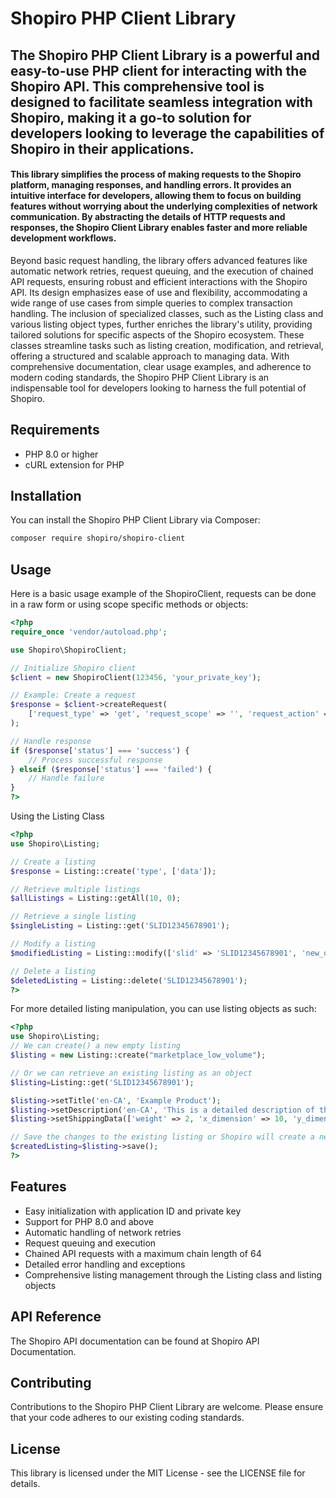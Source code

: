 # Shopiro PHP Client Library

## The Shopiro PHP Client Library is a powerful and easy-to-use PHP client for interacting with the Shopiro API. This comprehensive tool is designed to facilitate seamless integration with Shopiro, making it a go-to solution for developers looking to leverage the capabilities of Shopiro in their applications.

#### This library simplifies the process of making requests to the Shopiro platform, managing responses, and handling errors. It provides an intuitive interface for developers, allowing them to focus on building features without worrying about the underlying complexities of network communication. By abstracting the details of HTTP requests and responses, the Shopiro Client Library enables faster and more reliable development workflows.

Beyond basic request handling, the library offers advanced features like automatic network retries, request queuing, and the execution of chained API requests, ensuring robust and efficient interactions with the Shopiro API. Its design emphasizes ease of use and flexibility, accommodating a wide range of use cases from simple queries to complex transaction handling.
The inclusion of specialized classes, such as the Listing class and various listing object types, further enriches the library's utility, providing tailored solutions for specific aspects of the Shopiro ecosystem. These classes streamline tasks such as listing creation, modification, and retrieval, offering a structured and scalable approach to managing data.
With comprehensive documentation, clear usage examples, and adherence to modern coding standards, the Shopiro PHP Client Library is an indispensable tool for developers looking to harness the full potential of Shopiro.


## Requirements

- PHP 8.0 or higher
- cURL extension for PHP

## Installation

You can install the Shopiro PHP Client Library via Composer:

```bash
composer require shopiro/shopiro-client
```

## Usage

Here is a basic usage example of the ShopiroClient, requests can be done in a raw form or using scope specific methods or objects:
```php
<?php
require_once 'vendor/autoload.php';

use Shopiro\ShopiroClient;

// Initialize Shopiro client
$client = new ShopiroClient(123456, 'your_private_key');

// Example: Create a request
$response = $client->createRequest(
    ['request_type' => 'get', 'request_scope' => '', 'request_action' => 'listing']
);

// Handle response
if ($response['status'] === 'success') {
    // Process successful response
} elseif ($response['status'] === 'failed') {
    // Handle failure
}
?>
```

Using the Listing Class
```php
<?php
use Shopiro\Listing;

// Create a listing
$response = Listing::create('type', ['data']);

// Retrieve multiple listings
$allListings = Listing::getAll(10, 0);

// Retrieve a single listing
$singleListing = Listing::get('SLID12345678901');

// Modify a listing
$modifiedListing = Listing::modify(['slid' => 'SLID12345678901', 'new_data' => 'value']);

// Delete a listing
$deletedListing = Listing::delete('SLID12345678901');
?>
```

For more detailed listing manipulation, you can use listing objects as such:
```php
<?php
use Shopiro\Listing;
// We can create() a new empty listing
$listing = new Listing::create("marketplace_low_volume");

// Or we can retrieve an existing listing as an object
$listing=Listing::get('SLID12345678901');

$listing->setTitle('en-CA', 'Example Product');
$listing->setDescription('en-CA', 'This is a detailed description of the product.');
$listing->setShippingData(['weight' => 2, 'x_dimension' => 10, 'y_dimension' => 10]);

// Save the changes to the existing listing or Shopiro will create a new one if it did not exist
$createdListing=$listing->save();
?>
```

## Features
- Easy initialization with application ID and private key
- Support for PHP 8.0 and above
- Automatic handling of network retries
- Request queuing and execution
- Chained API requests with a maximum chain length of 64
- Detailed error handling and exceptions
- Comprehensive listing management through the Listing class and listing objects

## API Reference
The Shopiro API documentation can be found at Shopiro API Documentation.

## Contributing
Contributions to the Shopiro PHP Client Library are welcome. Please ensure that your code adheres to our existing coding standards.

## License
This library is licensed under the MIT License - see the LICENSE file for details.
